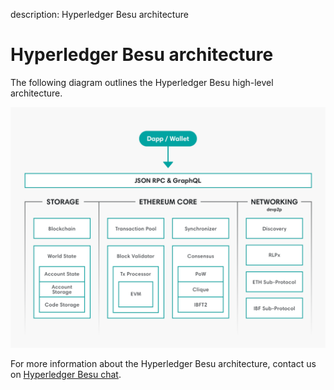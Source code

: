 description: Hyperledger Besu architecture
<!--- END of page meta data -->

# Hyperledger Besu architecture

The following diagram outlines the Hyperledger Besu high-level architecture.

![Architecture](../images/Architecture.png)

For more information about the Hyperledger Besu architecture, contact us on
[Hyperledger Besu chat](https://chat.hyperledger.org/channel/besu).
